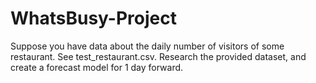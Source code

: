 # WhatsBusy-Project
Suppose you have data about the daily number of visitors of some restaurant. See test_restaurant.csv. Research the provided dataset, and create a forecast model for 1 day forward.
